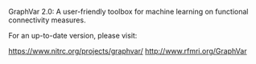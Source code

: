GraphVar 2.0: A user-friendly toolbox for machine learning on functional connectivity measures.

For an up-to-date version, please visit:

https://www.nitrc.org/projects/graphvar/
http://www.rfmri.org/GraphVar
